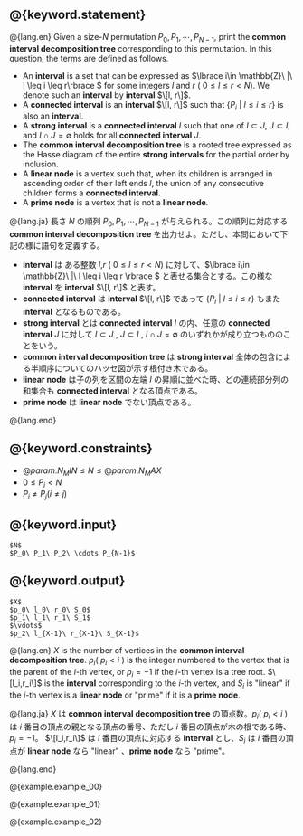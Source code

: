 ## @{keyword.statement}
@{lang.en}
Given a size-$N$ permutation $P_0, P_1, \cdots, P_{N-1}$,
print the **common interval decomposition tree** corresponding to this permutation.  In this question, the terms are defined as follows.

- An **interval** is a set that can be expressed as $\lbrace i\in \mathbb{Z}\ |\ l \leq i \leq r\rbrace $ for some integers $l$ and $r$ ($\ 0 \leq l \leq r <N$). We denote such an **interval** by **interval** $\[l, r\]$.
- A **connected interval** is an **interval** $\[l, r\]$ such that $\lbrace P_i\ |\ l \leq i \leq r\rbrace$ is also an **interval**.
- A **strong interval** is a **connected interval** $I$ such that one of $I \subset J$, $J \subset I$, and $I \cap J =\emptyset$ holds for all **connected interval** $J$.
- The **common interval decomposition tree** is a rooted tree expressed as the Hasse diagram of the entire **strong intervals** for the partial order by inclusion.
- A **linear node** is a vertex such that, when its children is arranged in ascending order of their left ends $l$, the union of any consecutive children forms a **connected interval**.
- A **prime node** is a vertex that is not a **linear node**.


@{lang.ja}
長さ $N$ の順列 $P_0, P_1, \cdots, P_{N-1}$ が与えられる。この順列に対応する **common interval decomposition tree** を出力せよ。ただし、本問において下記の様に語句を定義する。

- **interval** は ある整数 $l$,$r$ ($\ 0 \leq l \leq r <N$) に対して、$\lbrace i\in \mathbb{Z}\ |\ l \leq i \leq r \rbrace $ と表せる集合とする。この様な **interval** を **interval** $\[l, r\]$ と表す。
- **connected interval** は **interval** $\[l, r\]$ であって $\lbrace P_i\ |\ l \leq i \leq r\rbrace$ もまた **interval** となるものである。
-  **strong interval** とは **connected interval** $I$ の内、任意の **connected interval** $J$ に対して $I \subset J$ , $J \subset I$ , $I \cap J =\emptyset$ のいずれかが成り立つもののことをいう。
- **common interval decomposition tree** は **strong interval** 全体の包含による半順序についてのハッセ図が示す根付き木である。
- **linear node** は子の列を区間の左端 $l$ の昇順に並べた時、どの連続部分列の和集合も **connected interval** となる頂点である。
- **prime node** は **linear node** でない頂点である。

@{lang.end}

## @{keyword.constraints}

- $@{param.N_MIN} \leq N \leq @{param.N_MAX}$
- $0 \leq P_i < N$
- $P_i \neq P_j (i \neq j)$

## @{keyword.input}

~~~
$N$
$P_0\ P_1\ P_2\ \cdots P_{N-1}$
~~~

## @{keyword.output}

~~~
$X$
$p_0\ l_0\ r_0\ S_0$
$p_1\ l_1\ r_1\ S_1$
$\vdots$
$p_2\ l_{X-1}\ r_{X-1}\ S_{X-1}$
~~~

@{lang.en}
$X$ is the number of vertices in the **common interval decomposition tree**.  $p_i$( $p_i < i$ ) is the integer numbered to the vertex that is the parent of the $i$-th vertex, or $p_i=-1$ if the $i$-th vertex is a tree root. $\[l_i,r_i\]$ is the **interval** corresponding to the $i$-th vertex, and $S_i$ is "linear" if the $i$-th vertex is a **linear node** or "prime" if it is a **prime node**.

@{lang.ja}
$X$ は **common interval decomposition tree** の頂点数。$p_i$( $p_i < i$ ) は $i$ 番目の頂点の親となる頂点の番号、ただし $i$ 番目の頂点が木の根である時、 $p_i=-1$。 $\[l_i,r_i\]$ は $i$ 番目の頂点に対応する **interval** とし、$S_i$ は $i$ 番目の頂点が **linear node** なら "linear" 、**prime node** なら "prime"。

@{lang.end}

@{example.example_00}

@{example.example_01}

@{example.example_02}
